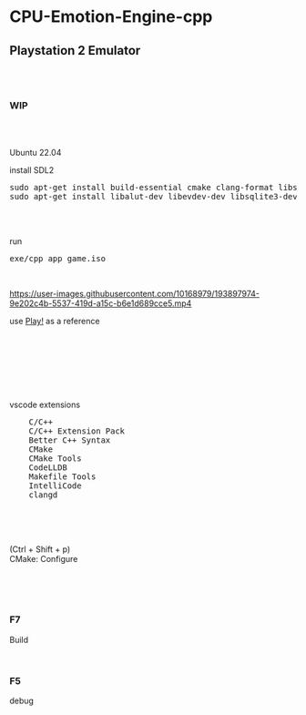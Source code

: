 # CPU-Emotion-Engine-cpp

## Playstation 2 Emulator

<br><br>

### WIP

<br><br>

Ubuntu 22.04

install SDL2

<pre>
sudo apt-get install build-essential cmake clang-format libsdl2-dev libsdl2-image-dev libsdl2-mixer-dev libsdl2-net-dev libsdl2-ttf-dev libglew-dev
sudo apt-get install libalut-dev libevdev-dev libsqlite3-dev libzstd-dev zlib1g-dev
</pre>

<br><br>

run

<pre>
exe/cpp_app game.iso
</pre>

<br>


https://user-images.githubusercontent.com/10168979/193897974-9e202c4b-5537-419d-a15c-b6e1d689cce5.mp4




use [Play!](https://github.com/jpd002/Play-) as a reference

<br><br><br><br><br><br>

vscode extensions

<pre>
    C/C++
    C/C++ Extension Pack
    Better C++ Syntax
    CMake
    CMake Tools
    CodeLLDB
    Makefile Tools
    IntelliCode
    clangd
</pre>

<br><br><br>

(Ctrl + Shift + p)  
CMake: Configure

<br><br><br>

### F7

Build

<br>

### F5

debug

<br><br><br><br><br><br><br><br><br><br>
